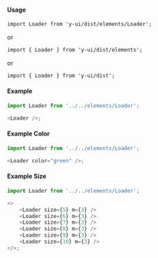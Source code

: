 #### Usage

```markdown
import Loader from 'y-ui/dist/elements/Loader';
```

or

```markdown
import { Loader } from 'y-ui/dist/elements';
```

or

```markdown
import { Loader } from 'y-ui/dist';
```

#### Example

```js
import Loader from '../../elements/Loader';

<Loader />;
```

#### Example Color

```js
import Loader from '../../elements/Loader';

<Loader color="green" />;
```

#### Example Size

```js
import Loader from '../../elements/Loader';

<>
	<Loader size={5} m={3} />
	<Loader size={6} m={3} />
	<Loader size={7} m={3} />
	<Loader size={8} m={3} />
	<Loader size={9} m={3} />
	<Loader size={10} m={3} />
</>;
```
